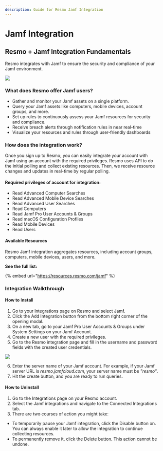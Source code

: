 ```yaml
---
description: Guide for Resmo Jamf Integration
---
```


# Jamf Integration

## Resmo + Jamf Integration Fundamentals&#x20;

Resmo integrates with Jamf to ensure the security and compliance of your Jamf environment.

![](../.gitbook/assets/jamf-logo.png)

### What does Resmo offer Jamf users?

* Gather and monitor your Jamf assets on a single platform.
* Query your Jamf assets like computers, mobile devices, account groups, and more.
* Set up rules to continuously assess your Jamf resources for security and compliance.
* Receive breach alerts through notification rules in near real-time
* Visualize your resources and rules through user-friendly dashboards

### How does the integration work?

Once you sign up to Resmo, you can easily integrate your account with Jamf using an account with the required privileges. Resmo uses API to do the initial polling and collect existing resources. Then, we receive resource changes and updates in real-time by regular polling.

#### Required privileges of account for integration:

* Read Advanced Computer Searches
* Read Advanced Mobile Device Searches
* Read Advanced User Searches
* Read Computers
* Read Jamf Pro User Accounts & Groups
* Read macOS Configuration Profiles
* Read Mobile Devices
* Read Users

#### Available Resources

Resmo Jamf integration aggregates resources, including account groups, computers, mobile devices, users, and more.

**See the full list:**

{% embed url="https://resources.resmo.com/jamf" %}

### Integration Walkthrough

#### How to Install

1. Go to your Integrations page on Resmo and select Jamf.
2. Click the Add Integration button from the bottom right corner of the opening modal.
3. On a new tab, go to your Jamf Pro User Accounts & Groups under System Settings on your Jamf Account.
4. Create a new user with the required privileges.
5. Go to the Resmo integration page and fill in the username and password fields with the created user credentials.

![](../.gitbook/assets/jamf-configuration-fields.png)

6. Enter the server name of your Jamf account. For example, if your Jamf server URL is _resmo.jamfcloud.com_, your server name must be _"resmo"_.
7. Hit the create button, and you are ready to run queries.

#### How to Uninstall

1. Go to the Integrations page on your Resmo account.&#x20;
2. Select the Jamf integrations and navigate to the Connected Integrations tab.
3. There are two courses of action you might take:

* To temporarily pause your Jamf integration, click the Disable button on. You can always enable it later to allow the integration to continue collecting resources.
* To permanently remove it, click the Delete button. This action cannot be undone.
